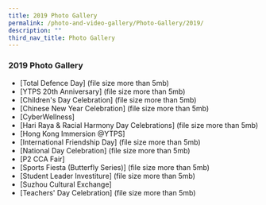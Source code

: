 ```yaml
---
title: 2019 Photo Gallery
permalink: /photo-and-video-gallery/Photo-Gallery/2019/
description: ""
third_nav_title: Photo Gallery
---
```

### 2019 Photo Gallery

* [Total Defence Day] (file size more than 5mb)
* [YTPS 20th Anniversary] (file size more than 5mb)
* [Children's Day Celebration] (file size more than 5mb)
* [Chinese New Year Celebration] (file size more than 5mb)
* [CyberWellness][](/files/cyberwellness.pdf)
* [Hari Raya & Racial Harmony Day Celebrations] (file size more than 5mb)
* [Hong Kong Immersion @YTPS]
* [International Friendship Day] (file size more than 5mb)
* [National Day Celebration] (file size more than 5mb)
* [P2 CCA Fair][](/files/p2%20cca%20fair.pdf)
* [Sports Fiesta (Butterfly Series)] (file size more than 5mb)
* [Student Leader Investiture] (file size more than 5mb)
* [Suzhou Cultural Exchange]
* [Teachers' Day Celebration] (file size more than 5mb)